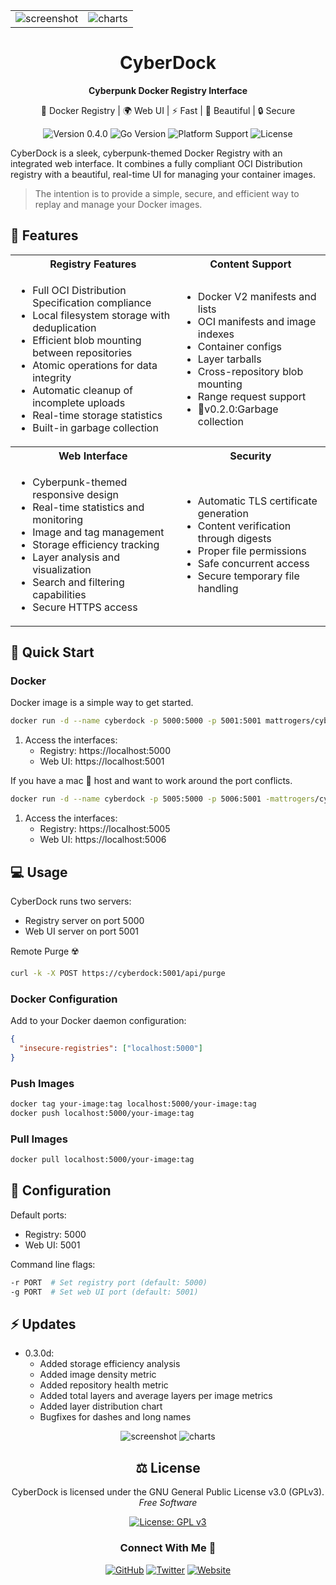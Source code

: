 
<div align="center">
<table>
  <tr>
    <td>
      <img src="media/screen.png" alt="screenshot">
    </td>
    <td>
      <img src="media/charts.png" alt="charts">
    </td>
  </tr>
</table>
</div>

<div align="center">
  <h1>CyberDock</h1>
  <p><strong>Cyberpunk Docker Registry Interface</strong></p>
  <p>🐳 Docker Registry | 🌍 Web UI | ⚡ Fast | 🎨 Beautiful | 🔒 Secure</p>
  <p>
    <img src="https://img.shields.io/badge/version-0.3.0d-blue.svg" alt="Version 0.4.0">
    <img src="https://img.shields.io/badge/go-%3E%3D1.21-00ADD8.svg" alt="Go Version">
    <img src="https://img.shields.io/badge/platform-linux%20%7C%20macos%20%7C%20docker-brightgreen.svg" alt="Platform Support">
    <img src="https://img.shields.io/badge/license-GPLv3-green.svg" alt="License">
  </p>
</div>

CyberDock is a sleek, cyberpunk-themed Docker Registry with an integrated web interface. It combines a fully compliant OCI Distribution registry with a beautiful, real-time UI for managing your container images.

> The intention is to provide a simple, secure, and efficient way to replay and manage your Docker images.

## 🌟 Features

<table>
  <tr>
    <th>Registry Features</th>
    <th>Content Support</th>
  </tr>
  <tr>
    <td>
      <ul>
        <li>Full OCI Distribution Specification compliance</li>
        <li>Local filesystem storage with deduplication</li>
        <li>Efficient blob mounting between repositories</li>
        <li>Atomic operations for data integrity</li>
        <li>Automatic cleanup of incomplete uploads</li>
        <li>Real-time storage statistics</li>
        <li>Built-in garbage collection</li>
      </ul>
    </td>
    <td>
      <ul>
        <li>Docker V2 manifests and lists</li>
        <li>OCI manifests and image indexes</li>
        <li>Container configs</li>
        <li>Layer tarballs</li>
        <li>Cross-repository blob mounting</li>
        <li>Range request support</li>
        <li>🎉v0.2.0:Garbage collection</li>
      </ul>
    </td>
  </tr>
  <tr>
    <th>Web Interface</th>
    <th>Security</th>
  </tr>
  <tr>
    <td>
      <ul>
        <li>Cyberpunk-themed responsive design</li>
        <li>Real-time statistics and monitoring</li>
        <li>Image and tag management</li>
        <li>Storage efficiency tracking</li>
        <li>Layer analysis and visualization</li>
        <li>Search and filtering capabilities</li>
        <li>Secure HTTPS access</li>
      </ul>
    </td>
    <td>
      <ul>
        <li>Automatic TLS certificate generation</li>
        <li>Content verification through digests</li>
        <li>Proper file permissions</li>
        <li>Safe concurrent access</li>
        <li>Secure temporary file handling</li>
      </ul>
    </td>
  </tr>
</table>

## 🚀 Quick Start

### Docker

Docker image is a simple way to get started.
```bash
docker run -d --name cyberdock -p 5000:5000 -p 5001:5001 mattrogers/cyberdock:latest
```

1. Access the interfaces:
   - Registry: https://localhost:5000
   - Web UI: https://localhost:5001

If you have a mac 🍏 host and want to work around the port conflicts.
```bash
docker run -d --name cyberdock -p 5005:5000 -p 5006:5001 -mattrogers/cyberdock:latest
```

1. Access the interfaces:
   - Registry: https://localhost:5005
   - Web UI: https://localhost:5006

## 💻 Usage

CyberDock runs two servers:
- Registry server on port 5000
- Web UI server on port 5001

Remote Purge ☢️
```bash
curl -k -X POST https://cyberdock:5001/api/purge
```

### Docker Configuration

Add to your Docker daemon configuration:
```json
{
  "insecure-registries": ["localhost:5000"]
}
```

### Push Images
```bash
docker tag your-image:tag localhost:5000/your-image:tag
docker push localhost:5000/your-image:tag
```

### Pull Images
```bash
docker pull localhost:5000/your-image:tag
```

## 🔧 Configuration

Default ports:
- Registry: 5000
- Web UI: 5001

Command line flags:
```bash
-r PORT  # Set registry port (default: 5000)
-g PORT  # Set web UI port (default: 5001)
```

## ⚡️ Updates

- 0.3.0d:
  - Added storage efficiency analysis
  - Added image density metric
  - Added repository health metric
  - Added total layers and average layers per image metrics
  - Added layer distribution chart
  - Bugfixes for dashes and long names

<div align="center">
  <img src="media/screen.png" alt="screenshot">
  <img src="media/charts.png" alt="charts">


## ⚖️ License

<p>
CyberDock is licensed under the GNU General Public License v3.0 (GPLv3).<br>
<em>Free Software</em>
</p>

[![License: GPL v3](https://img.shields.io/badge/License-GPLv3-blue.svg?style=for-the-badge)](https://www.gnu.org/licenses/gpl-3.0)

### Connect With Me 🤝

[![GitHub](https://img.shields.io/badge/GitHub-RamboRogers-181717?style=for-the-badge&logo=github)](https://github.com/RamboRogers)
[![Twitter](https://img.shields.io/badge/Twitter-@rogerscissp-1DA1F2?style=for-the-badge&logo=twitter)](https://x.com/rogerscissp)
[![Website](https://img.shields.io/badge/Web-matthewrogers.org-00ADD8?style=for-the-badge&logo=google-chrome)](https://matthewrogers.org)

</div>

